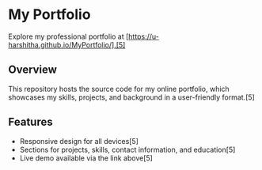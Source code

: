# My Portfolio

Explore my professional portfolio at [https://u-harshitha.github.io/MyPortfolio/].[5]

## Overview

This repository hosts the source code for my online portfolio, which showcases my skills, projects, and background in a user-friendly format.[5]

## Features

- Responsive design for all devices[5]
- Sections for projects, skills, contact information, and education[5]
- Live demo available via the link above[5]